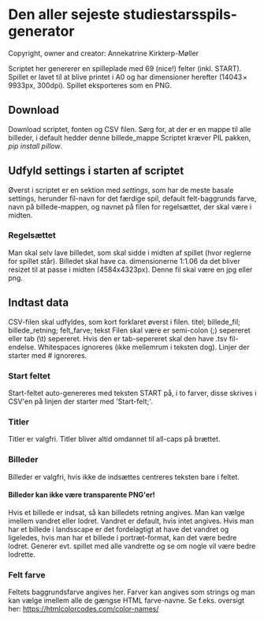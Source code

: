 # Den aller sejeste studiestarsspils-generator
Copyright, owner and creator: Annekatrine Kirkterp-Møller

Scriptet her genererer en spilleplade med 69 (nice!) felter (inkl. START). Spillet er lavet til at blive printet i A0 og har dimensioner herefter (14043 × 9933px, 300dpi). Spillet eksporteres som en PNG. 

## Download
Download scriptet, fonten og CSV filen. 
Sørg for, at der er en mappe til alle billeder, i default hedder denne billede_mappe
Scriptet kræver PIL pakken, *pip install pillow*.

## Udfyld settings i starten af scriptet
Øverst i scriptet er en sektion med *settings*, som har de meste basale settings, herunder fil-navn for det færdige spil, default felt-baggrunds farve, navn på billede-mappen, og navnet på filen for regelsættet, der skal være i midten. 
### Regelsættet
Man skal selv lave billedet, som skal sidde i midten af spillet (hvor reglerne for spillet står). Billedet skal have ca. dimensionerne 1:1.06 da det bliver resizet til at passe i midten (4584x4323px). Denne fil skal være en jpg eller png. 

## Indtast data
CSV-filen skal udfyldes, som kort forklaret øverst i filen.
titel; billede_fil; billede_retning; felt_farve; tekst
Filen skal være er semi-colon (;) sepereret eller tab (\t) sepereret. Hvis den er tab-sepereret skal den have .tsv fil-endelse. Whitespaces ignoreres (ikke mellemrum i teksten dog). 
Linjer der starter med # ignoreres. 
### Start feltet
Start-feltet auto-genereres med teksten START på, i to farver, disse skrives i CSV'en på linjen der starter med 'Start-felt;'.
### Titler
Titler er valgfri. Titler bliver altid omdannet til all-caps på brættet.
### Billeder
Billeder er valgfri, hvis ikke de indsættes centreres teksten bare i feltet.
#### Billeder kan ikke være transparente PNG'er! 
Hvis et billede er indsat, så kan billedets retning angives. Man kan vælge imellem vandret eller lodret. Vandret er default, hvis intet angives. Hvis man har et billede i landsscape er det fordelagtigt at have det vandret og ligeledes, hvis man har et billede i portræt-format, kan det være bedre lodret. Generer evt. spillet med alle vandrette og se om nogle vil være bedre lodrette. 
### Felt farve
Feltets baggrundsfarve angives her. Farver kan angives som strings og man kan vælge imellem alle de gængse HTML farve-navne. Se f.eks. oversigt her: https://htmlcolorcodes.com/color-names/
